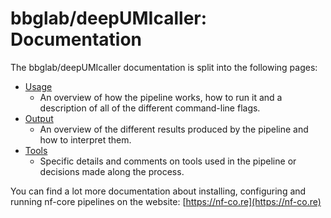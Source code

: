 # bbglab/deepUMIcaller: Documentation

The bbglab/deepUMIcaller documentation is split into the following pages:

- [Usage](usage.md)
  - An overview of how the pipeline works, how to run it and a description of all of the different command-line flags.
- [Output](output.md)
  - An overview of the different results produced by the pipeline and how to interpret them.
- [Tools](tools.md)
  - Specific details and comments on tools used in the pipeline or decisions made along the process.

You can find a lot more documentation about installing, configuring and running nf-core pipelines on the website: [https://nf-co.re](https://nf-co.re)
